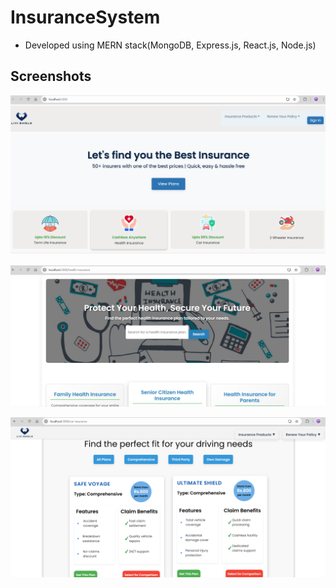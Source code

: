 # InsuranceSystem

- Developed using MERN stack(MongoDB, Express.js, React.js, Node.js)

## Screenshots

![Home page](https://github.com/Lithikarajkumar/InsuranceSystem/blob/main/Screenshot%202024-11-20%20205355.png)

![Health Insurance](https://github.com/Lithikarajkumar/InsuranceSystem/blob/main/Screenshot%202024-11-20%20205432.png)

![Car Insurance](https://github.com/Lithikarajkumar/InsuranceSystem/blob/main/Screenshot%202024-11-20%20205459.png)
